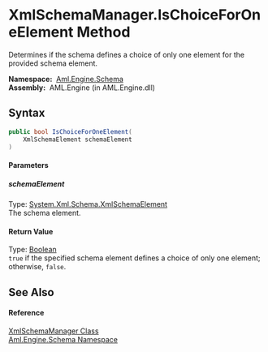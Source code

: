 XmlSchemaManager.IsChoiceForOneElement Method
=============================================
Determines if the schema defines a choice of only one element for the provided schema element.

  **Namespace:**  [Aml.Engine.Schema][1]  
  **Assembly:**  AML.Engine (in AML.Engine.dll)

Syntax
------

```csharp
public bool IsChoiceForOneElement(
	XmlSchemaElement schemaElement
)
```

#### Parameters

##### *schemaElement*
Type: [System.Xml.Schema.XmlSchemaElement][2]  
The schema element.

#### Return Value
Type: [Boolean][3]  
`true` if the specified schema element defines a choice of only one element; otherwise, `false`. 

See Also
--------

#### Reference
[XmlSchemaManager Class][4]  
[Aml.Engine.Schema Namespace][1]  

[1]: ../README.md
[2]: https://docs.microsoft.com/dotnet/api/system.xml.schema.xmlschemaelement
[3]: https://docs.microsoft.com/dotnet/api/system.boolean
[4]: README.md
[5]: https://www.automationml.org
[6]: ../../icons/logoShade.png